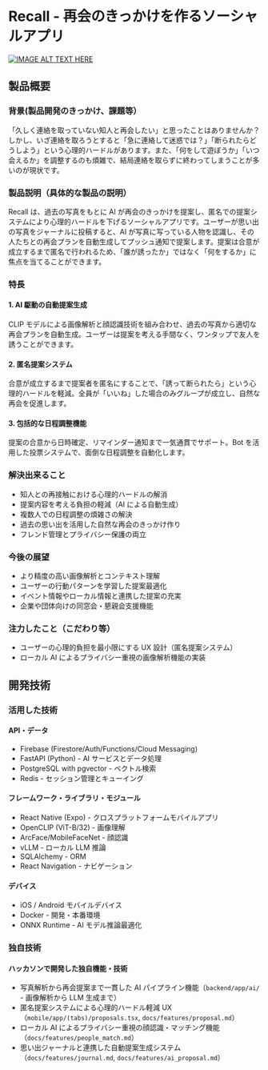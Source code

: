 # Recall - 再会のきっかけを作るソーシャルアプリ

[![IMAGE ALT TEXT HERE](https://jphacks.com/wp-content/uploads/2025/05/JPHACKS2025_ogp.jpg)](https://www.youtube.com/watch?v=lA9EluZugD8)

## 製品概要

### 背景(製品開発のきっかけ、課題等）

「久しく連絡を取っていない知人と再会したい」と思ったことはありませんか？しかし、いざ連絡を取ろうとすると「急に連絡して迷惑では？」「断られたらどうしよう」という心理的ハードルがあります。また、「何をして遊ぼうか」「いつ会えるか」を調整するのも煩雑で、結局連絡を取らずに終わってしまうことが多いのが現状です。

### 製品説明（具体的な製品の説明）

Recall は、過去の写真をもとに AI が再会のきっかけを提案し、匿名での提案システムにより心理的ハードルを下げるソーシャルアプリです。ユーザーが思い出の写真をジャーナルに投稿すると、AI が写真に写っている人物を認識し、その人たちとの再会プランを自動生成してプッシュ通知で提案します。提案は合意が成立するまで匿名で行われるため、「誰が誘ったか」ではなく「何をするか」に焦点を当てることができます。

### 特長

#### 1. AI 駆動の自動提案生成

CLIP モデルによる画像解析と顔認識技術を組み合わせ、過去の写真から適切な再会プランを自動生成。ユーザーは提案を考える手間なく、ワンタップで友人を誘うことができます。

#### 2. 匿名提案システム

合意が成立するまで提案者を匿名にすることで、「誘って断られたら」という心理的ハードルを軽減。全員が「いいね」した場合のみグループが成立し、自然な再会を促進します。

#### 3. 包括的な日程調整機能

提案の合意から日時確定、リマインダー通知まで一気通貫でサポート。Bot を活用した投票システムで、面倒な日程調整を自動化します。

### 解決出来ること

- 知人との再接触における心理的ハードルの解消
- 提案内容を考える負担の軽減（AI による自動生成）
- 複数人での日程調整の煩雑さの解決
- 過去の思い出を活用した自然な再会のきっかけ作り
- フレンド管理とプライバシー保護の両立

### 今後の展望

- より精度の高い画像解析とコンテキスト理解
- ユーザーの行動パターンを学習した提案最適化
- イベント情報やローカル情報と連携した提案の充実
- 企業や団体向けの同窓会・懇親会支援機能

### 注力したこと（こだわり等）

- ユーザーの心理的負担を最小限にする UX 設計（匿名提案システム）
- ローカル AI によるプライバシー重視の画像解析機能の実装

## 開発技術

### 活用した技術

#### API・データ

- Firebase (Firestore/Auth/Functions/Cloud Messaging)
- FastAPI (Python) - AI サービスとデータ処理
- PostgreSQL with pgvector - ベクトル検索
- Redis - セッション管理とキューイング

#### フレームワーク・ライブラリ・モジュール

- React Native (Expo) - クロスプラットフォームモバイルアプリ
- OpenCLIP (ViT-B/32) - 画像理解
- ArcFace/MobileFaceNet - 顔認識
- vLLM - ローカル LLM 推論
- SQLAlchemy - ORM
- React Navigation - ナビゲーション

#### デバイス

- iOS / Android モバイルデバイス
- Docker - 開発・本番環境
- ONNX Runtime - AI モデル推論最適化

### 独自技術

#### ハッカソンで開発した独自機能・技術

- 写真解析から再会提案まで一貫した AI パイプライン機能（`backend/app/ai/` - 画像解析から LLM 生成まで）
- 匿名提案システムによる心理的ハードル軽減 UX（`mobile/app/(tabs)/proposals.tsx`, `docs/features/proposal.md`）
- ローカル AI によるプライバシー重視の顔認識・マッチング機能（`docs/features/people_match.md`）
- 思い出ジャーナルと連携した自動提案生成システム（`docs/features/journal.md`, `docs/features/ai_proposal.md`）